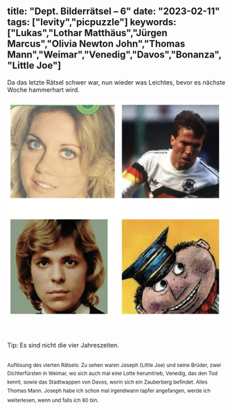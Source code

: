 title: "Dept. Bilderrätsel – 6"
date: "2023-02-11"
tags: ["levity","picpuzzle"]
keywords: ["Lukas","Lothar Matthäus","Jürgen Marcus","Olivia Newton John","Thomas Mann","Weimar","Venedig","Davos","Bonanza","Little Joe"]
---
Da das letzte Rätsel schwer war, nun wieder was Leichtes, bevor es nächste Woche hammerhart wird.

<img  src="/assets/img/picpuzzle6.webp" alt="Bilderrätsel6">

<br/>
<br/>
<br/>

Tip: Es sind nicht die vier Jahreszeiten. 
<br/>
<br/>

<sup>Auflösung des vierten Rätsels: Zu sehen waren Joseph (Little Joe) und seine Brüder, zwei Dichterfürsten in Weimar, wo sich auch mal eine Lotte herumtrieb, Venedig, das den Tod kennt, sowie das Stadtwappen von Davos, worin sich ein Zauberberg befindet. Alles Thomas Mann. Joseph habe ich schon mal irgendwann tapfer angefangen, werde ich weiterlesen, wenn und falls ich 80 bin.<sup>